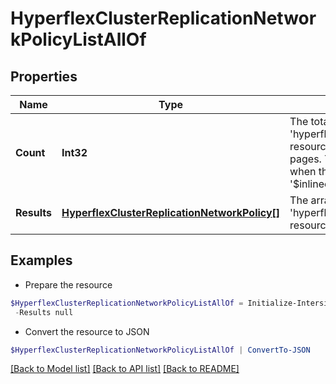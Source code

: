 # HyperflexClusterReplicationNetworkPolicyListAllOf
## Properties

Name | Type | Description | Notes
------------ | ------------- | ------------- | -------------
**Count** | **Int32** | The total number of &#39;hyperflex.ClusterReplicationNetworkPolicy&#39; resources matching the request, accross all pages. The &#39;Count&#39; attribute is included when the HTTP GET request includes the &#39;$inlinecount&#39; parameter. | [optional] 
**Results** | [**HyperflexClusterReplicationNetworkPolicy[]**](HyperflexClusterReplicationNetworkPolicy.md) | The array of &#39;hyperflex.ClusterReplicationNetworkPolicy&#39; resources matching the request. | [optional] 

## Examples

- Prepare the resource
```powershell
$HyperflexClusterReplicationNetworkPolicyListAllOf = Initialize-IntersightHyperflexClusterReplicationNetworkPolicyListAllOf  -Count null `
 -Results null
```

- Convert the resource to JSON
```powershell
$HyperflexClusterReplicationNetworkPolicyListAllOf | ConvertTo-JSON
```

[[Back to Model list]](../README.md#documentation-for-models) [[Back to API list]](../README.md#documentation-for-api-endpoints) [[Back to README]](../README.md)

